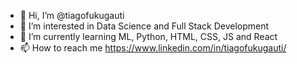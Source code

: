 - 👋 Hi, I’m @tiagofukugauti
- 👀 I’m interested in Data Science and Full Stack Development 
- 🌱 I’m currently learning ML, Python, HTML, CSS, JS and React
- 📫 How to reach me https://www.linkedin.com/in/tiagofukugauti/

<!---
tiagofukugauti/tiagofukugauti is a ✨ special ✨ repository because its `README.md` (this file) appears on your GitHub profile.
You can click the Preview link to take a look at your changes.
--->

